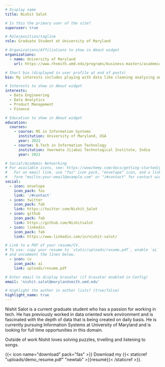 ```yaml
---
# Display name
title: Nishit Salot

# Is this the primary user of the site?
superuser: true

# Role/position/tagline
role: Graduate Student at University of Maryland

# Organizations/Affiliations to show in About widget
organizations:
  - name: University of Maryland
    url: https://www.rhsmith.umd.edu/programs/business-masters/academics/information-systems

# Short bio (displayed in user profile at end of posts)
bio: My interests includes playing with data like cleaning analyzing and processing it.

# Interests to show in About widget
interests:
  - Data Engineering
  - Data Analytics
  - Product Management
  - Finance

# Education to show in About widget
education:
  courses:
    - course: MS in Information Systems
      institution: University of Maryland, USA
      year: 2022
    - course: B.Tech in Information Technology
      institution: Veermata Jijabai Technological Institute, India
      year: 2021

# Social/Academic Networking
# For available icons, see: https://wowchemy.com/docs/getting-started/page-builder/#icons
#   For an email link, use "fas" icon pack, "envelope" icon, and a link in the
#   form "mailto:your-email@example.com" or "/#contact" for contact widget.
social:
  - icon: envelope
    icon_pack: fas
    link: '/#contact'
  - icon: twitter
    icon_pack: fab
    link: https://twitter.com/Nishit_Salot
  - icon: github
    icon_pack: fab
    link: https://github.com/Nishitsalot
  - icon: linkedin
    icon_pack: fab
    link: https://www.linkedin.com/in/nishit-salot/

# Link to a PDF of your resume/CV.
# To use: copy your resume to `static/uploads/resume.pdf`, enable `ai` icons in `params.toml`,
# and uncomment the lines below.
  - icon: cv
    icon_pack: ai
    link: uploads/resume.pdf

# Enter email to display Gravatar (if Gravatar enabled in Config)
email: 'nishit.salot@marylandsmith.umd.edu'

# Highlight the author in author lists? (true/false)
highlight_name: true
---
```

Nishit Salot is a current graduate student who has a passion for working in tech. He has previously worked in data oriented work environment and is fascinated with the depth of data that is being created on daily basis. He is currently pursuing Information Systems at University of Maryland and is looking for full time opportunities in this domain. 

Outside of work Nishit loves solving puzzles, trvelling and listening to songs.

{{< icon name="download" pack="fas" >}} Download my {{< staticref "uploads/demo_resume.pdf" "newtab" >}}resumé{{< /staticref >}}.

